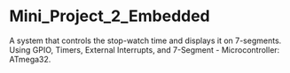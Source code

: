 # Mini_Project_2_Embedded
A system that controls the stop-watch time and displays it on 7-segments.
Using GPIO, Timers, External Interrupts, and 7-Segment - Microcontroller: ATmega32.
